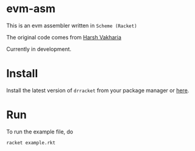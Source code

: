 # evm-asm
This is an evm assembler written in `Scheme (Racket)`

The original code comes from [Harsh Vakharia](https://github.com/harshjv/)

Currently in development.

# Install
Install the latest version of `drracket` from your package manager or [here](https://download.racket-lang.org/).

# Run
To run the example file, do
```bash
racket example.rkt
```

